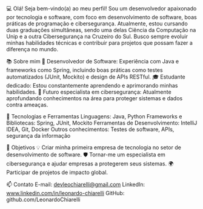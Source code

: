 💻 Olá! Seja bem-vindo(a) ao meu perfil!
Sou um desenvolvedor apaixonado por tecnologia e software, com foco em desenvolvimento de software, boas práticas de programação e cibersegurança. Atualmente, estou cursando duas graduações simultâneas, sendo uma delas Ciência da Computação na Unip e a outra Cibersegurança na Cruzeiro do Sul. Busco sempre evoluir minhas habilidades técnicas e contribuir para projetos que possam fazer a diferença no mundo.

📚 Sobre mim
💼 Desenvolvedor de Software: Experiência com Java e frameworks como Spring, incluindo boas práticas como testes automatizados (JUnit, Mockito) e design de APIs RESTful.
🎓 Estudante dedicado: Estou constantemente aprendendo e aprimorando minhas habilidades.
🔐 Futuro especialista em cibersegurança: Atualmente aprofundando conhecimentos na área para proteger sistemas e dados contra ameaças.

🔧 Tecnologias e Ferramentas
Linguagens: Java, Python
Frameworks e Bibliotecas: Spring, JUnit, Mockito
Ferramentas de Desenvolvimento: IntelliJ IDEA, Git, Docker
Outros conhecimentos: Testes de software, APIs, segurança da informação

🎯 Objetivos
💡 Criar minha primeira empresa de tecnologia no setor de desenvolvimento de software.
🛡️ Tornar-me um especialista em cibersegurança e ajudar empresas a protegerem seus sistemas.
🌍 Participar de projetos de impacto global.

📫 Contato
E-mail: devleochiarelli@gmail.com
LinkedIn: www.linkedin.com/in/leonardo-chiarelli
GitHub: github.com/LeonardoChiarelli
